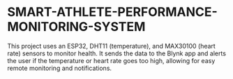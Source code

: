 # SMART-ATHLETE-PERFORMANCE-MONITORING-SYSTEM
This project uses an ESP32, DHT11 (temperature), and MAX30100 (heart rate) sensors to monitor health. It sends the data to the Blynk app and alerts the user if the temperature or heart rate goes too high, allowing for easy remote monitoring and notifications.

